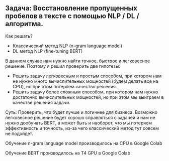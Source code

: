 ## Задача: Восстановление пропущенных пробелов в тексте с помощью NLP / DL / алгоритма.
Как решать?
  *  Классический метод NLP (n-gram language model)
  *  DL метод NLP (fine-tuning BERT)

В данном случае нам нужно найти точное, быстрое и легковесное решение. Поэтому я решил проверить две гипотезы:

  *  Решить задачу легковесным и простым способом, при котором нам не нужно много вычислительных мощностей (будем делать все на CPU), но при этом потеряем качество решения.
  *  Решить задачу более сложным способом, при котором нам нужно достаточно вычислительных мощностей, но при этом мы выиграем в качестве решения задачи.

Суть: Проверить, что будет лучше и логичнее для бизнеса. Возможно легковесное решение будет хорошо справляться с задачей и нам не нужно дообучать BERT, а может быть и наоборот, что мы потеряем эффективность и точность, из-за чего классический метод тут совсем не подойдет.

Обучение n-gram language model производилось на CPU в Google Colab

Обучение BERT производилось на T4 GPU в Google Colab
